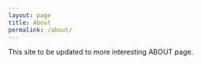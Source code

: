 ```yaml
---
layout: page
title: About
permalink: /about/
---
```


This site to be updated to more interesting ABOUT page.
